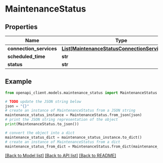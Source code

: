 # MaintenanceStatus


## Properties

Name | Type | Description | Notes
------------ | ------------- | ------------- | -------------
**connection_services** | [**List[MaintenanceStatusConnectionServicesInner]**](MaintenanceStatusConnectionServicesInner.md) |  | [optional] 
**scheduled_time** | **str** |  | [optional] 
**status** | **str** |  | [optional] 

## Example

```python
from openapi_client.models.maintenance_status import MaintenanceStatus

# TODO update the JSON string below
json = "{}"
# create an instance of MaintenanceStatus from a JSON string
maintenance_status_instance = MaintenanceStatus.from_json(json)
# print the JSON string representation of the object
print(MaintenanceStatus.to_json())

# convert the object into a dict
maintenance_status_dict = maintenance_status_instance.to_dict()
# create an instance of MaintenanceStatus from a dict
maintenance_status_from_dict = MaintenanceStatus.from_dict(maintenance_status_dict)
```
[[Back to Model list]](../README.md#documentation-for-models) [[Back to API list]](../README.md#documentation-for-api-endpoints) [[Back to README]](../README.md)



